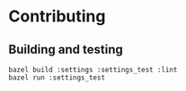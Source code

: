 # Contributing

## Building and testing
``` shell
bazel build :settings :settings_test :lint
bazel run :settings_test
```
